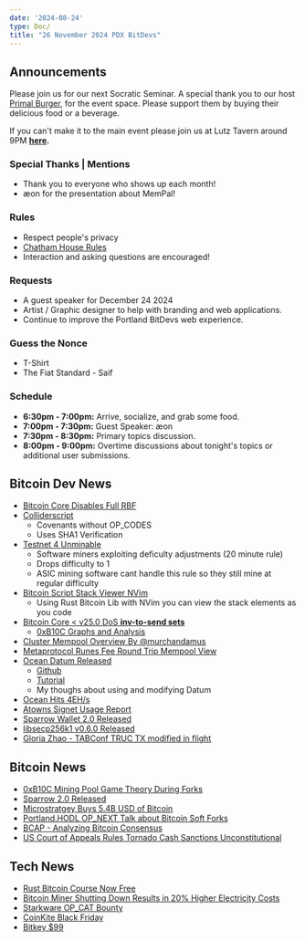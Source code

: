 ```yaml
---
date: '2024-08-24'
type: Doc/
title: "26 November 2024 PDX BitDevs"
---
```


## Announcements

Please join us for our next Socratic Seminar. A special thank you to our host <a href="https://dicksprimalburger.com/" data-no-summary>Primal Burger</a>, for the event space. Please support them by buying their delicious food or a beverage.

If you can't make it to the main event please join us at Lutz Tavern around 9PM **<a href="https://www.lutztavern.com/" data-no-summary>here</a>.**

### Special Thanks | Mentions

- Thank you to everyone who shows up each month!
- æon for the presentation about MemPal!

### Rules

- Respect people's privacy
- [Chatham House Rules](https://www.chathamhouse.org/about-us/chatham-house-rule)
- Interaction and asking questions are encouraged!

### Requests

- A guest speaker for December 24 2024
- Artist / Graphic designer to help with branding and web applications.
- Continue to improve the Portland BitDevs web experience.

### Guess the Nonce
- T-Shirt
- The Fiat Standard - Saif

### Schedule

- **6:30pm - 7:00pm:** Arrive, socialize, and grab some food.
- **7:00pm - 7:30pm:** Guest Speaker: æon 
- **7:30pm - 8:30pm:** Primary topics discussion.
- **8:00pm - 9:00pm:** Overtime discussions about tonight's topics or additional user submissions.

## Bitcoin Dev News
- [Bitcoin Core Disables Full RBF](https://github.com/bitcoin/bitcoin/pull/30592)
- [Colliderscript](https://bitcoinmagazine.com/technical/colliderscript-a-50m-bitcoin-covenant-with-no-new-opcodes)
  - Covenants without OP_CODES
  - Uses SHA1 Verification
- [Testnet 4 Unminable](https://x.com/OrangeSurfBTC/status/1859865603907125305)
  - Software miners exploiting deficulty adjustments (20 minute rule)
  - Drops difficulty to 1
  - ASIC mining software cant handle this rule so they still mine at regular difficulty
- [Bitcoin Script Stack Viewer NVim](https://x.com/t4t5/status/1861066474623782959)
  - Using Rust Bitcoin Lib with NVim you can view the stack elements as you code  
- [Bitcoin Core < v25.0 DoS __inv-to-send sets__](https://bitcoincore.org/en/2024/10/08/disclose-large-inv-to-send/)
  - [0xB10C Graphs and Analysis ](https://x.com/0xB10C/status/1844705899455062220)
- [Cluster Mempool Overview By @murchandamus ](https://x.com/murchandamus/status/1854678133896626293)
- [Metaprotocol Runes Fee Round Trip Mempool View](https://x.com/mononautical/status/1851830349208363379)
- [Ocean Datum Released](https://ocean.xyz/docs/datum-setup)
  - [Github](https://github.com/OCEAN-xyz/datum_gateway)
  - [Tutorial](https://x.com/ocean_mining/status/1861469015547486447)
  - My thoughs about using and modifying Datum
- [Ocean Hits 4EH/s](https://x.com/denverbitcoin/status/1854184399593480302)
- [Atowns Signet Usage Report](https://delvingbitcoin.org/t/ctv-apo-cat-activity-on-signet/1257/6)
- [Sparrow Wallet 2.0 Released](https://github.com/sparrowwallet/sparrow/releases/tag/2.0.0)
- [libsecp256k1 v0.6.0 Released](https://github.com/bitcoin-core/secp256k1/releases/tag/v0.6.0)
- [Gloria Zhao - TABConf TRUC TX modified in flight](https://mempool.space/tx/56ef7ea4110eb595bf020d4121a2c31fe35f54d9c4759d1e1c94b82fdac5a193)

## Bitcoin News
- [0xB10C Mining Pool Game Theory During Forks](https://x.com/0xB10C/status/1811390920744468502)
- [Sparrow 2.0 Released](https://github.com/sparrowwallet/sparrow/releases/tag/2.0.0)
- [Microstratgey Buys 5.4B USD of Bitcoin](https://cointelegraph.com/news/microstrategy-expands-bitcoin-holdings-5-4b-purchase)
- [Portland.HODL OP_NEXT Talk about Bitcoin Soft Forks](https://x.com/blockspacepod/status/1856411618172620940)
- [BCAP - Analyzing Bitcoin Consensus](https://github.com/bitcoin-cap/bcap#recommendations)
- [US Court of Appeals Rules Tornado Cash Sanctions Unconstitutional](https://x.com/Cointelegraph/status/1861557530050339276)
  
## Tech News
- [Rust Bitcoin Course Now Free](https://btcdemy.thinkific.com/)
- [Bitcoin Miner Shutting Down Results in 20% Higher Electricity Costs](https://www.nobsbitcoin.com/norway-bitcoin-mining-facility-shutdown-leads-to-20-higher-energy-bills-for-town-residents/)
- [Starkware OP_CAT Bounty](https://groups.google.com/g/bitcoindev/c/awBtvpXKBcw)
- [CoinKite Black Friday](https://store.coinkite.com/store)
- [Bitkey $99](https://bitkey.world)

